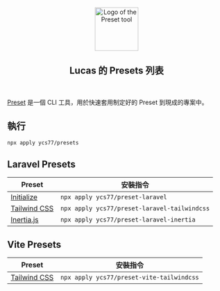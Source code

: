 <p align="center">
  <br />
  <a href="https://preset.dev">
    <img width="100" src="https://raw.githubusercontent.com/preset/cli/main/.github/assets/logo.svg" alt="Logo of the Preset tool">
  </a>
  <br />
</p>

<h2 align="center">Lucas 的 Presets 列表</h2>

<br />

[Preset](https://usepreset.dev/) 是一個 CLI 工具，用於快速套用制定好的 Preset 到現成的專案中。

## 執行

```bash
npx apply ycs77/presets
```

## Laravel Presets

| Preset                                                              | 安裝指令                                     |
| ------------------------------------------------------------------- | -------------------------------------------- |
| [Initialize](https://github.com/ycs77/preset-laravel)               | `npx apply ycs77/preset-laravel`             |
| [Tailwind CSS](https://github.com/ycs77/preset-laravel-tailwindcss) | `npx apply ycs77/preset-laravel-tailwindcss` |
| [Inertia.js](https://github.com/ycs77/preset-laravel-inertia)       | `npx apply ycs77/preset-laravel-inertia`     |

## Vite Presets

| Preset                                                           | 安裝指令                                  |
| ---------------------------------------------------------------- | ----------------------------------------- |
| [Tailwind CSS](https://github.com/ycs77/preset-vite-tailwindcss) | `npx apply ycs77/preset-vite-tailwindcss` |
